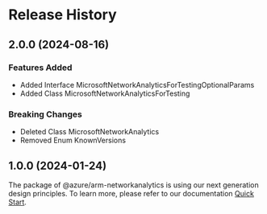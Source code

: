 # Release History
    
## 2.0.0 (2024-08-16)
    
### Features Added

  - Added Interface MicrosoftNetworkAnalyticsForTestingOptionalParams
  - Added Class MicrosoftNetworkAnalyticsForTesting

### Breaking Changes

  - Deleted Class MicrosoftNetworkAnalytics
  - Removed Enum KnownVersions
    
    
## 1.0.0 (2024-01-24)

The package of @azure/arm-networkanalytics is using our next generation design principles. To learn more, please refer to our documentation [Quick Start](https://aka.ms/azsdk/js/mgmt/quickstart).
